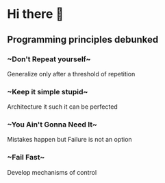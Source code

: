 # Hi there 👋

## Programming principles debunked

### ~Don't Repeat yourself~ 

Generalize only after a threshold of repetition

### ~Keep it simple stupid~ 

Architecture it such it can be perfected

### ~You Ain't Gonna Need It~ 

Mistakes happen but Failure is not an option

### ~Fail Fast~ 

Develop mechanisms of control 

<!--
**julienreszka/julienreszka** is a ✨ _special_ ✨ repository because its `README.md` (this file) appears on your GitHub profile.

Here are some ideas to get you started:

- 🔭 I’m currently working on ...
- 🌱 I’m currently learning ...
- 👯 I’m looking to collaborate on ...
- 🤔 I’m looking for help with ...
- 💬 Ask me about ...
- 📫 How to reach me: ...
- 😄 Pronouns: ...
- ⚡ Fun fact: ...
-->
